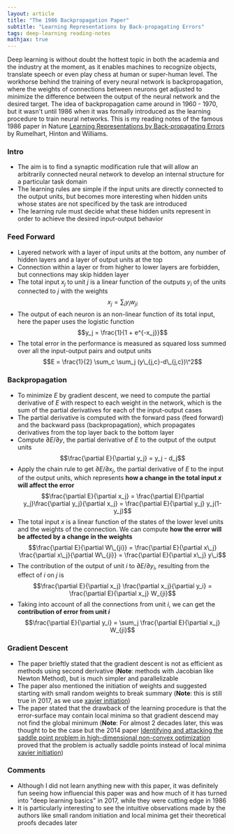 ```yaml
---
layout: article
title: "The 1986 Backpropagation Paper"
subtitle: "Learning Representations by Back-propagating Errors"
tags: deep-learning reading-notes
mathjax: true
---
```

Deep learning is without doubt the hottest topic in both the academia and the industry at the moment, as it enables machines to recognize objects, translate speech or even play chess at human or super-human level. The workhorse behind the training of every neural network is backpropagation, where the weights of connections between neurons get adjusted to minimize the difference between the output of the neural network and the desired target. The idea of backpropagation came around in 1960 - 1970, but it wasn't until 1986 when it was formally introduced as the learning procedure to train neural networks. This is my reading notes of the famous 1986 paper in Nature [Learning Representations by Back-propagating Errors](https://www.iro.umontreal.ca/~vincentp/ift3395/lectures/backprop_old.pdf) by Rumelhart, Hinton and Williams. 

<!--more-->

### Intro
- The aim is to find a synaptic modification rule that will allow an arbitrarily connected neural network to develop an internal structure for a particular task domain
- The learning rules are simple if the input units are directly connected to the output units, but becomes more interesting when hidden units whose states are not specificed by the task are introduced
- The learning rule must decide what these hidden units represent in order to achieve the desired input-output behavior

### Feed Forward
- Layered network with a layer of input units at the bottom, any number of hidden layers and a layer of output units at the top
- Connection within a layer or from higher to lower layers are forbidden, but connections may skip hidden layer
- The total input $x_j$ to unit $j$ is a linear function of the outputs $y_i$ of the units connected to $j$ with the weights
$$x_j = \sum_i y_i w_{ji}$$
- The output of each neuron is an non-linear function of its total input, here the paper uses the logistic function
$$y_j = \frac{1}{1 + e^{-x_j}}$$
- The total error in the performance is measured as squared loss summed over all the input-output pairs and output units 
$$E = \frac{1}{2} \sum_c \sum_j (y\_{j,c}-d\_{j,c})\^2$$
### Backpropagation
- To minimize $E$ by gradient descent, we need to compute the partial derivative of $E$ with respect to each weight in the network, which is the sum of the partial derivatives for each of the input-output cases
- The partial derivative is computed with the forward pass (feed forward) and the backward pass (backpropagation), which propagates derivatives from the top layer back to the bottom layer
- Compute $\partial E/\partial y$, the partial derivative of $E$ to the output of the output units
$$\frac{\partial E}{\partial y_j} = y_j - d_j$$
- Apply the chain rule to get $\partial E/\partial x_j$, the partial derivative of $E$ to the input of the output units, which represents **how a change in the total input $x$ will affect the error**
$$\frac{\partial E}{\partial x_j} = \frac{\partial E}{\partial y_j}\frac{\partial y_j}{\partial x_j} = \frac{\partial E}{\partial y_j} y_j(1-y_j)$$
- The total input $x$ is a linear function of the states of the lower level units and the weights of the connection. We can compute **how the error will be affected by a change in the weights**
$$\frac{\partial E}{\partial W\_{ji}} = \frac{\partial E}{\partial x\_j} \frac{\partial x\_j}{\partial W\_{ji}} = \frac{\partial E}{\partial x\_j} y\_i$$
- The contribution of the output of unit $i$ to $\partial E/\partial y_i$, resulting from the effect of $i$ on $j$ is
$$\frac{\partial E}{\partial x_j} \frac{\partial x_j}{\partial y_i} = \frac{\partial E}{\partial x_j} W_{ji}$$
- Taking into account of all the connections from unit $i$, we can get the **contribution of error from unit $i$**
$$\frac{\partial E}{\partial y_i} = \sum_j \frac{\partial E}{\partial x_j} W_{ji}$$

### Gradient Descent
- The paper brieftly stated that the gradient descent is not as efficient as methods using second derivative (**Note**: methods with Jacobian like Newton Method), but is much simpler and parallelizable
- The paper also mentioned the initiation of weights and suggested starting with small random weights to break summary (**Note**: this is still true in 2017, as we use [xavier initiation](http://andyljones.tumblr.com/post/110998971763/an-explanation-of-xavier-initialization))
- The paper stated that the drawback of the learning procedure is that the error-surface may contain local minima so that gradient descend may not find the global minimum (**Note**: For almost 2 decades later, this was thought to be the case but the 2014 paper [Identifying and attacking the saddle point problem in high-dimensional non-convex optimization](https://arxiv.org/abs/1406.2572) proved that the problem is actually saddle points instead of local minima [xavier initiation](http://andyljones.tumblr.com/post/110998971763/an-explanation-of-xavier-initialization))

### Comments
- Although I did not learn anything new with this paper, it was definitely fun seeing how influencial this paper was and how much of it has turned into "deep learning basics" in 2017, while they were cutting edge in 1986
- It is particularly interesting to see the intuitive observations made by the authors like small random initiation and local minima get their theoretical proofs decades later